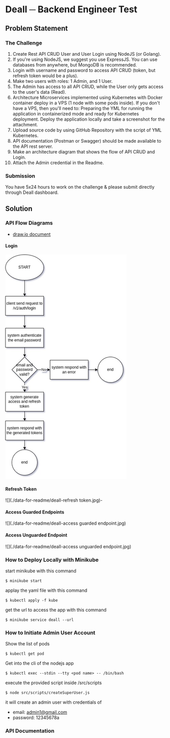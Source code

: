 # Deall ─ Backend Engineer Test

## Problem Statement

### The Challenge

1. Create Rest API CRUD User and User Login using NodeJS (or Golang).
2. If you're using NodeJS, we suggest you use ExpressJS. You can use databases from anywhere, but MongoDB is recommended.
3. Login with username and password to access API CRUD (token, but refresh token would be a plus).
4. Make two users with roles: 1 Admin, and 1 User.
5. The Admin has access to all API CRUD, while the User only gets access to the user's data (Read).
6. Architecture Microservices implemented using Kubernetes with Docker container deploy in a VPS (1 node with some pods inside). If you don't have a VPS, then you'll need to:
   Preparing the YML for running the application in containerized mode and ready for Kubernetes deployment.
   Deploy the application locally and take a screenshot for the attachment.
7. Upload source code by using GitHub Repository with the script of YML Kubernetes.
8. API documentation (Postman or Swagger) should be made available to the API rest server.
9. Make an architecture diagram that shows the flow of API CRUD and Login.
10. Attach the Admin credential in the Readme.

### Submission

You have 5x24 hours to work on the challenge & please submit directly through Deall dashboard.

## Solution

### API Flow Diagrams

- [draw.io document](https://drive.google.com/file/d/1NDdcxkXz_80wLe2gU2OHi0cmWkEptF6a/view?usp=sharing)

#### Login

![](./data-for-readme/deall-login.jpg)

#### Refresh Token



![](./data-for-readme/deall-refresh token.jpg)-

#### Access Guarded Endpoints

![](./data-for-readme/deall-access guarded endpoint.jpg)

#### Access Unguarded Endpoint

![](./data-for-readme/deall-access unguarded endpoint.jpg)



### How to Deploy Locally with Minikube

start minikube with this command

```
$ minikube start
```

applay the yaml file with this command

```
$ kubectl apply -f kube
```

get the url to access the app with this command

```
$ minikube service deall --url
```



### How to Initiate Admin User Account

Show the list of pods

```
$ kubectl get pod
```

Get into the cli of the nodejs app

```
$ kubectl exec --stdin --tty <pod name> -- /bin/bash
```

execute the provided script inside /src/scripts

```
$ node src/scripts/createSuperUser.js
```

it will create an admin user with credentials of

- email: admin1@gmail.com
- password: 12345678a

### API Documentation

[Postman json file]: ./APIs.postman_collection.json
[request.http file]: ./request.http




